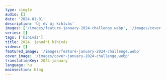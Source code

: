 ```yaml
---
type: single
audio: []
date: '2024-01-01'
description: 'Új év új kihívás'
images: ['/images/feature-january-2024-challenge.webp', '/images/cover-january-2024-challenge.webp']
series: []
tags: ['kihívás']
title: 2024. januári kihívás
videos: []
featured_image: '/images/feature-january-2024-challenge.webp'
cover_image: '/images/cover-january-2024-challenge.webp'
translationKey: 2024-january
language: hu
mainsection: blog
---
```

